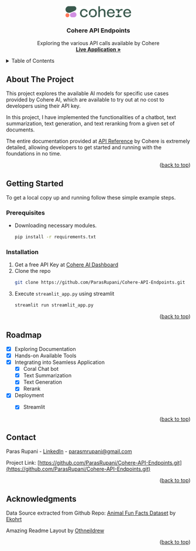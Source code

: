 <a name="readme-top"></a>

<!-- PROJECT LOGO -->
<br />
<div align="center">
  <a href="https://www.cohere.com">
    <img src="logo.png" alt="Logo" width="180" height="30">
  </a>

  <h3 align="center">Cohere API Endpoints</h3>

  <p align="center">
    Exploring the various API calls available by Cohere
    <br /><u>
    <a href="https://cohere-api-endpoints.streamlit.app/"><strong>Live Application</u> »</strong></a>
    <br />

  </p>
</div>

<!-- TABLE OF CONTENTS -->
<details>
  <summary>Table of Contents</summary>
  <ol>
    <li>
      <a href="#about-the-project">About The Project</a>
    </li>
    <li>
      <a href="#getting-started">Getting Started</a>
      <ul>
        <li><a href="#prerequisites">Prerequisites</a></li>
        <li><a href="#installation">Installation</a></li>
      </ul>
    </li>
    <li><a href="#roadmap">Roadmap</a></li>
    <li><a href="#contact">Contact</a></li>
    <li><a href="#acknowledgments">Acknowledgments</a></li>
  </ol>
</details>



<!-- ABOUT THE PROJECT -->
## About The Project
This project explores the available AI models for specific use cases provided by Cohere AI, which are available to try out at no cost to developers using their API key.

In this project, I have implemented the functionalities of a chatbot, text summarization, text generation, and text reranking from a given set of documents.

The entire documentation provided at [API Reference](https://docs.cohere.com/reference/about) by Cohere is extremely detailed, allowing developers to get started and running with the foundations in no time.

<p align="right">(<a href="#readme-top">back to top</a>)</p>


<!-- GETTING STARTED -->
## Getting Started
To get a local copy up and running follow these simple example steps.

### Prerequisites

* Downloading necessary modules.
  ```sh
  pip install -r requirements.txt
  ```

### Installation

1. Get a free API Key at [Cohere AI Dashboard](https://dashboard.cohere.com/api-keys)
2. Clone the repo
   ```sh
   git clone https://github.com/ParasRupani/Cohere-API-Endpoints.git
   ```
3. Execute `streamlit_app.py` using streamlit
   ```sh
   streamlit run streamlit_app.py
   ```

<p align="right">(<a href="#readme-top">back to top</a>)</p>


<!-- ROADMAP -->
## Roadmap

- [x] Exploring Documentation
- [x] Hands-on Available Tools
- [x] Integrating into Seamless Application
  - [x] Coral Chat bot
  - [x] Text Summarization
  - [x] Text Generation
  - [x] Rerank
- [x] Deployment
  - [x] Streamlit


<p align="right">(<a href="#readme-top">back to top</a>)</p>


<!-- CONTACT -->
## Contact

Paras Rupani - [LinkedIn](https://linkedin.com/in/paras-rupani) - parasmrupani@gmail.com

Project Link: [https://github.com/ParasRupani/Cohere-API-Endpoints.git](https://github.com/ParasRupani/Cohere-API-Endpoints.git)

<p align="right">(<a href="#readme-top">back to top</a>)</p>



<!-- ACKNOWLEDGMENTS -->
## Acknowledgments

Data Source extracted from Github Repo: [Animal Fun Facts Dataset](https://github.com/ekohrt/animal-fun-facts-dataset) by [Ekohrt](https://github.com/ekohrt)

Amazing Readme Layout by [Othneildrew](https://github.com/othneildrew/Best-README-Template/blob/master/README.md)

<p align="right">(<a href="#readme-top">back to top</a>)</p>

